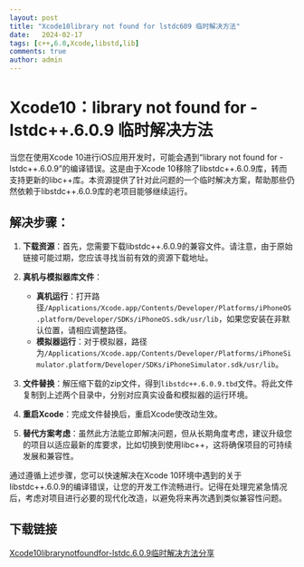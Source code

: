```yaml
---
layout: post
title: "Xcode10library not found for lstdc609 临时解决方法"
date:   2024-02-17
tags: [c++,6.0,Xcode,libstd,lib]
comments: true
author: admin
---
```

# Xcode10：library not found for -lstdc++.6.0.9 临时解决方法

当您在使用Xcode 10进行iOS应用开发时，可能会遇到“library not found for -lstdc++.6.0.9”的编译错误。这是由于Xcode 10移除了libstdc++.6.0.9库，转而支持更新的libc++库。本资源提供了针对此问题的一个临时解决方案，帮助那些仍然依赖于libstdc++.6.0.9库的老项目能够继续运行。

## 解决步骤：

1. **下载资源**：首先，您需要下载libstdc++.6.0.9的兼容文件。请注意，由于原始链接可能过期，您应该寻找当前有效的资源下载地址。

2. **真机与模拟器库文件**：
   - **真机运行**：打开路径`/Applications/Xcode.app/Contents/Developer/Platforms/iPhoneOS.platform/Developer/SDKs/iPhoneOS.sdk/usr/lib`，如果您安装在非默认位置，请相应调整路径。
   - **模拟器运行**：对于模拟器，路径为`/Applications/Xcode.app/Contents/Developer/Platforms/iPhoneSimulator.platform/Developer/SDKs/iPhoneSimulator.sdk/usr/lib`。

3. **文件替换**：解压缩下载的zip文件，得到`libstdc++.6.0.9.tbd`文件。将此文件复制到上述两个目录中，分别对应真实设备和模拟器的运行环境。

4. **重启Xcode**：完成文件替换后，重启Xcode使改动生效。

5. **替代方案考虑**：虽然此方法能立即解决问题，但从长期角度考虑，建议升级您的项目以适应最新的库要求，比如切换到使用libc++，这将确保项目的可持续发展和兼容性。

通过遵循上述步骤，您可以快速解决在Xcode 10环境中遇到的关于libstdc++.6.0.9的编译错误，让您的开发工作流畅进行。记得在处理完紧急情况后，考虑对项目进行必要的现代化改造，以避免将来再次遇到类似兼容性问题。

## 下载链接

[Xcode10librarynotfoundfor-lstdc.6.0.9临时解决方法分享](https://pan.quark.cn/s/be55879b8fd4)